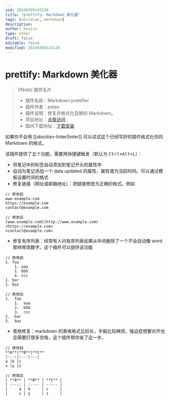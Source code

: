 ```yaml
---
uid: 20240309143128
title: "prettify: Markdown 美化器"
tags: [obsidian, markdown]
description:
author: Huajin
type: other
draft: false
editable: false
modified: 20240309143128
---
```


# prettify: Markdown 美化器

> [!Note] 插件名片
>
> -   插件名称：Markdown prettifier
> -   插件作者：pelao
> -   插件说明：修复并格式化丑陋的 Markdown。
> -   项目地址：[点我访问](https://github.com/cristianvasquez/obsidian-prettify)
> -   国内下载地址：[下载安装](https://pkmer.cn/products/plugin/pluginMarket/?markdown-prettifier)

如果你不会用 [[obsidian-linter|linter]] 可以试试这个已经写好的插件格式化你的 Markdown 的格式。

该插件提供了五个功能，需要用快捷键触发（默认为 <kbd>Ctrl+Alt+L</kbd>）：

-   将笔记中的标签自动添加到笔记开头的属性中
-   自动为笔记添加一个 data updated 的属性，属性值为当前时间。可以通过模板设置时间的格式
-   修复链接（网址或邮箱地址）：把链接修改为正确的格式。例如

```
// 修改前
www.example.com
https://example.com
contact@example.com

// 修改后
[www.example.com](http://www.example.com)
<https://example.com>
<contact@example.com>
```

-   修复有序列表：经常有人问有序列表如果从中间删除了一个不会自动像 word 那样修改数字。这个插件可以提供该功能

```
// 修改前
1. foo
    1. aaa
    1. bbb
    4. ccc
1. bar
1. baz

// 修改后
1.  foo
    1.  aaa
    2.  bbb
    3.  ccc
2.  bar
3.  baz
```

-   表格修复：markdown 的表格格式比较长，手敲比较麻烦，强迫症想要对齐也总需要打很多空格，这个插件帮你省了这一步。

```
// 修改前
**A**|**B**|**C**
|---:|:---|---|
a |b |c
x |y |z

// 修改后
| **A** | **B** | **C** |
| ----: | :---- | ----- |
|     a | b     | c     |
|     x | y     | z     |
```
